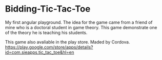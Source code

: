 # Bidding-Tic-Tac-Toe
My first angular playground. 
The idea for the game came from a friend of mine who is a doctoral student in game theory.
This game demonstrate one of the theory he is teaching his students.

This game also avaliable in the play store. Maded by Cordova.
https://play.google.com/store/apps/details?id=com.sieapps.tic_tac_toe&hl=en
